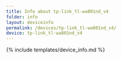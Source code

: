 ```yaml
---
title: Info about tp-link_tl-wa801nd_v4
folder: info
layout: deviceinfo
permalink: /devices/tp-link_tl-wa801nd_v4/
device: tp-link_tl-wa801nd_v4
---
```

{% include templates/device_info.md %}
